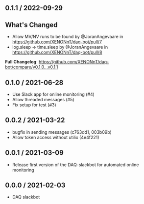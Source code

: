 0.1.1 / 2022-09-29
-------------------
## What's Changed
* Allow MV/NV runs to be found by @JoranAngevaare in https://github.com/XENONnT/daq-bot/pull/7
* log.sleep -> time.sleep by @JoranAngevaare in https://github.com/XENONnT/daq-bot/pull/8


**Full Changelog**: https://github.com/XENONnT/daq-bot/compare/v0.1.0...v0.1.1

0.1.0 / 2021-06-28
--------------------
- Use Slack app for online monitoring (#4)
- Allow threaded messages (#5)
- Fix setup for test (#3)

0.0.2 / 2021-03-22
--------------------
- bugfix in sending messages (c763dd1, 003b09b)
- Allow token access without utilix (4e4f221)

0.0.1 / 2021-03-09
--------------------
- Release first version of the DAQ-slackbot for automated online monitoring

0.0.0 / 2021-02-03
--------------------
- DAQ slackbot

